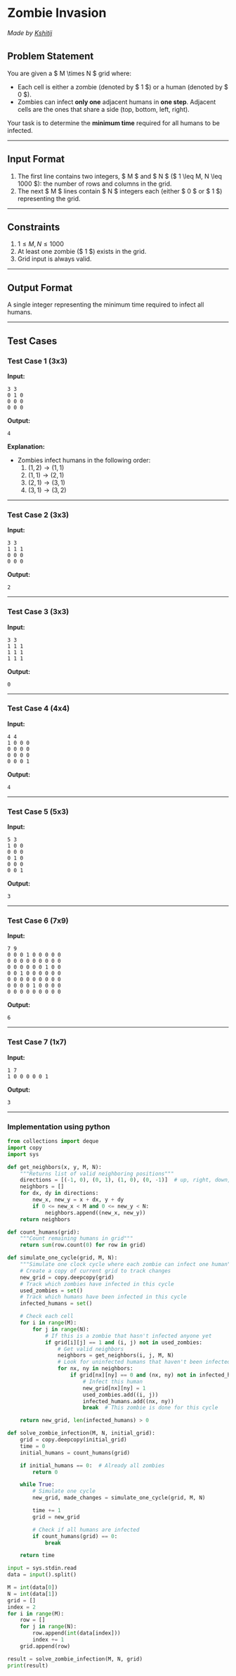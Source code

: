 # Zombie Invasion

###### Made by [Kshitij](https://github.com/kshitijkota)

## Problem Statement

You are given a $ M \times N $ grid where:
- Each cell is either a zombie (denoted by $ 1 $) or a human (denoted by $ 0 $).
- Zombies can infect **only one** adjacent humans in **one step**. Adjacent cells are the ones that share a side (top, bottom, left, right).

Your task is to determine the **minimum time** required for all humans to be infected.

---

## Input Format

1. The first line contains two integers, $ M $ and $ N $ ($ 1 \leq M, N \leq 1000 $): the number of rows and columns in the grid.
2. The next $ M $ lines contain $ N $ integers each (either $ 0 $ or $ 1 $) representing the grid.

---

## Constraints

1. $1 \leq M, N \leq 1000$
2. At least one zombie ($ 1 $) exists in the grid.
3. Grid input is always valid.

---

## Output Format

A single integer representing the minimum time required to infect all humans.

---

## Test Cases

### Test Case 1 (3x3)

**Input:**
```
3 3
0 1 0
0 0 0
0 0 0
```

**Output:**
```
4
```

**Explanation:**

- Zombies infect humans in the following order:
    1. $(1, 2) \rightarrow (1, 1)$
    2. $(1, 1) \rightarrow (2, 1)$
    3. $(2, 1) \rightarrow (3, 1)$
    4. $(3, 1) \rightarrow (3, 2)$

---

### Test Case 2 (3x3)

**Input:**

```
3 3
1 1 1
0 0 0
0 0 0
```

**Output:**
```
2
```

---

### Test Case 3 (3x3)

**Input:**

```
3 3
1 1 1
1 1 1
1 1 1
```

**Output:**
```
0
```


---

###  Test Case 4 (4x4)

**Input:**

```
4 4
1 0 0 0
0 0 0 0
0 0 0 0
0 0 0 1
```

**Output:**

```
4
```

---

### Test Case 5 (5x3)

**Input:**

```
5 3
1 0 0
0 0 0
0 1 0
0 0 0
0 0 1
```

**Output:**
```
3
```

---

### Test Case 6 (7x9)

**Input:**

```
7 9
0 0 0 1 0 0 0 0 0
0 0 0 0 0 0 0 0 0
0 0 0 0 0 0 1 0 0
0 0 1 0 0 0 0 0 0
0 0 0 0 0 0 0 0 0
0 0 0 0 1 0 0 0 0
0 0 0 0 0 0 0 0 0
```

**Output:**
```
6
```

---

### Test Case 7 (1x7)

**Input:**

```
1 7
1 0 0 0 0 0 1
```

**Output:**
```
3
```

---
### Implementation using python

```python
from collections import deque
import copy
import sys

def get_neighbors(x, y, M, N):
    """Returns list of valid neighboring positions"""
    directions = [(-1, 0), (0, 1), (1, 0), (0, -1)]  # up, right, down, left
    neighbors = []
    for dx, dy in directions:
        new_x, new_y = x + dx, y + dy
        if 0 <= new_x < M and 0 <= new_y < N:
            neighbors.append((new_x, new_y))
    return neighbors

def count_humans(grid):
    """Count remaining humans in grid"""
    return sum(row.count(0) for row in grid)

def simulate_one_cycle(grid, M, N):
    """Simulate one clock cycle where each zombie can infect one human"""
    # Create a copy of current grid to track changes
    new_grid = copy.deepcopy(grid)
    # Track which zombies have infected in this cycle
    used_zombies = set()
    # Track which humans have been infected in this cycle
    infected_humans = set()

    # Check each cell
    for i in range(M):
        for j in range(N):
            # If this is a zombie that hasn't infected anyone yet
            if grid[i][j] == 1 and (i, j) not in used_zombies:
                # Get valid neighbors
                neighbors = get_neighbors(i, j, M, N)
                # Look for uninfected humans that haven't been infected this cycle
                for nx, ny in neighbors:
                    if grid[nx][ny] == 0 and (nx, ny) not in infected_humans:
                        # Infect this human
                        new_grid[nx][ny] = 1
                        used_zombies.add((i, j))
                        infected_humans.add((nx, ny))
                        break  # This zombie is done for this cycle

    return new_grid, len(infected_humans) > 0

def solve_zombie_infection(M, N, initial_grid):
    grid = copy.deepcopy(initial_grid)
    time = 0
    initial_humans = count_humans(grid)

    if initial_humans == 0:  # Already all zombies
        return 0

    while True:
        # Simulate one cycle
        new_grid, made_changes = simulate_one_cycle(grid, M, N)

        time += 1
        grid = new_grid

        # Check if all humans are infected
        if count_humans(grid) == 0:
            break

    return time

input = sys.stdin.read
data = input().split()

M = int(data[0])
N = int(data[1])
grid = []
index = 2
for i in range(M):
    row = []
    for j in range(N):
        row.append(int(data[index]))
        index += 1
    grid.append(row)

result = solve_zombie_infection(M, N, grid)
print(result)
```